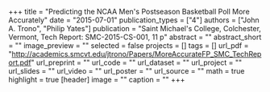 +++
title = "Predicting the NCAA Men's Postseason Basketball Poll More Accurately"
date = "2015-07-01"
publication_types = ["4"]
authors = ["John A. Trono", "Philip Yates"]
publication = "Saint Michael's College, Colchester, Vermont, Tech Report: SMC-2015-CS-001, 11 p"
abstract = ""
abstract_short = ""
image_preview = ""
selected = false
projects = []
tags = []
url_pdf = "http://academics.smcvt.edu/jtrono/Papers/MoreAccurateFP_SMC_TechReport.pdf"
url_preprint = ""
url_code = ""
url_dataset = ""
url_project = ""
url_slides = ""
url_video = ""
url_poster = ""
url_source = ""
math = true
highlight = true
[header]
image = ""
caption = ""
+++
